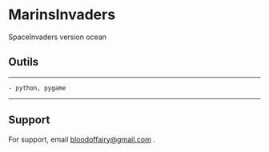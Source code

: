 # MarinsInvaders

SpaceInvaders version ocean
## Outils
---
    - python, pygame
---
## Support

For support, email bloodoffairy@gmail.com .

